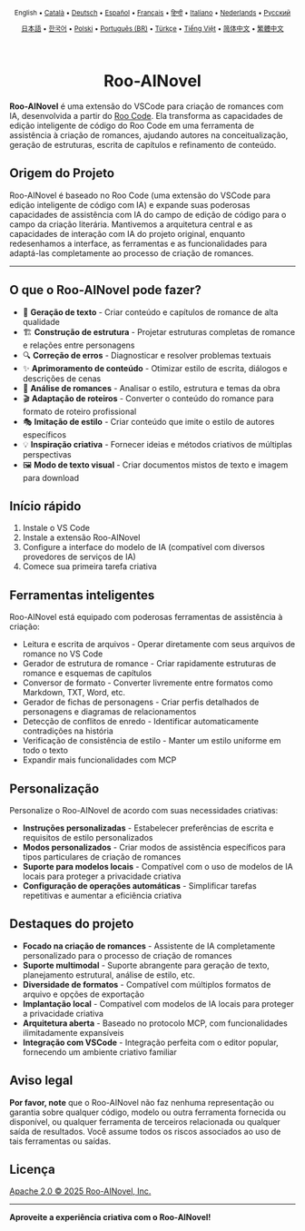 <div align="center">
<sub>

English • [Català](locales/ca/README.md) • [Deutsch](locales/de/README.md) • [Español](locales/es/README.md) • [Français](locales/fr/README.md) • [हिन्दी](locales/hi/README.md) • [Italiano](locales/it/README.md) • [Nederlands](locales/nl/README.md) • [Русский](locales/ru/README.md)

</sub>
<sub>

[日本語](locales/ja/README.md) • [한국어](locales/ko/README.md) • [Polski](locales/pl/README.md) • [Português (BR)](locales/pt-BR/README.md) • [Türkçe](locales/tr/README.md) • [Tiếng Việt](locales/vi/README.md) • [简体中文](locales/zh-CN/README.md) • [繁體中文](locales/zh-TW/README.md)

</sub>
</div>
<br>
<div align="center">
  <h1>Roo-AINovel</h1>
</div>

**Roo-AINovel** é uma extensão do VSCode para criação de romances com IA, desenvolvida a partir do [Roo Code](https://github.com/RooCodeInc/Roo-Code). Ela transforma as capacidades de edição inteligente de código do Roo Code em uma ferramenta de assistência à criação de romances, ajudando autores na conceitualização, geração de estruturas, escrita de capítulos e refinamento de conteúdo.

## Origem do Projeto

Roo-AINovel é baseado no Roo Code (uma extensão do VSCode para edição inteligente de código com IA) e expande suas poderosas capacidades de assistência com IA do campo de edição de código para o campo da criação literária. Mantivemos a arquitetura central e as capacidades de interação com IA do projeto original, enquanto redesenhamos a interface, as ferramentas e as funcionalidades para adaptá-las completamente ao processo de criação de romances.

---

## O que o Roo-AINovel pode fazer?

- 📝 **Geração de texto** - Criar conteúdo e capítulos de romance de alta qualidade
- 🏗️ **Construção de estrutura** - Projetar estruturas completas de romance e relações entre personagens
- 🔍 **Correção de erros** - Diagnosticar e resolver problemas textuais
- ✨ **Aprimoramento de conteúdo** - Otimizar estilo de escrita, diálogos e descrições de cenas
- 🔬 **Análise de romances** - Analisar o estilo, estrutura e temas da obra
- 🎬 **Adaptação de roteiros** - Converter o conteúdo do romance para formato de roteiro profissional
- 🎭 **Imitação de estilo** - Criar conteúdo que imite o estilo de autores específicos
- 💡 **Inspiração criativa** - Fornecer ideias e métodos criativos de múltiplas perspectivas
- 🖼️ **Modo de texto visual** - Criar documentos mistos de texto e imagem para download

## Início rápido

1. Instale o VS Code
2. Instale a extensão Roo-AINovel
3. Configure a interface do modelo de IA (compatível com diversos provedores de serviços de IA)
4. Comece sua primeira tarefa criativa

## Ferramentas inteligentes

Roo-AINovel está equipado com poderosas ferramentas de assistência à criação:

- Leitura e escrita de arquivos - Operar diretamente com seus arquivos de romance no VS Code
- Gerador de estrutura de romance - Criar rapidamente estruturas de romance e esquemas de capítulos
- Conversor de formato - Converter livremente entre formatos como Markdown, TXT, Word, etc.
- Gerador de fichas de personagens - Criar perfis detalhados de personagens e diagramas de relacionamentos
- Detecção de conflitos de enredo - Identificar automaticamente contradições na história
- Verificação de consistência de estilo - Manter um estilo uniforme em todo o texto
- Expandir mais funcionalidades com MCP

## Personalização

Personalize o Roo-AINovel de acordo com suas necessidades criativas:

- **Instruções personalizadas** - Estabelecer preferências de escrita e requisitos de estilo personalizados
- **Modos personalizados** - Criar modos de assistência específicos para tipos particulares de criação de romances
- **Suporte para modelos locais** - Compatível com o uso de modelos de IA locais para proteger a privacidade criativa
- **Configuração de operações automáticas** - Simplificar tarefas repetitivas e aumentar a eficiência criativa

## Destaques do projeto

- **Focado na criação de romances** - Assistente de IA completamente personalizado para o processo de criação de romances
- **Suporte multimodal** - Suporte abrangente para geração de texto, planejamento estrutural, análise de estilo, etc.
- **Diversidade de formatos** - Compatível com múltiplos formatos de arquivo e opções de exportação
- **Implantação local** - Compatível com modelos de IA locais para proteger a privacidade criativa
- **Arquitetura aberta** - Baseado no protocolo MCP, com funcionalidades ilimitadamente expansíveis
- **Integração com VSCode** - Integração perfeita com o editor popular, fornecendo um ambiente criativo familiar

## Aviso legal

**Por favor, note** que o Roo-AINovel não faz nenhuma representação ou garantia sobre qualquer código, modelo ou outra ferramenta fornecida ou disponível, ou qualquer ferramenta de terceiros relacionada ou qualquer saída de resultados. Você assume todos os riscos associados ao uso de tais ferramentas ou saídas.

## Licença

[Apache 2.0 © 2025 Roo-AINovel, Inc.](./LICENSE)

---

**Aproveite a experiência criativa com o Roo-AINovel!** 